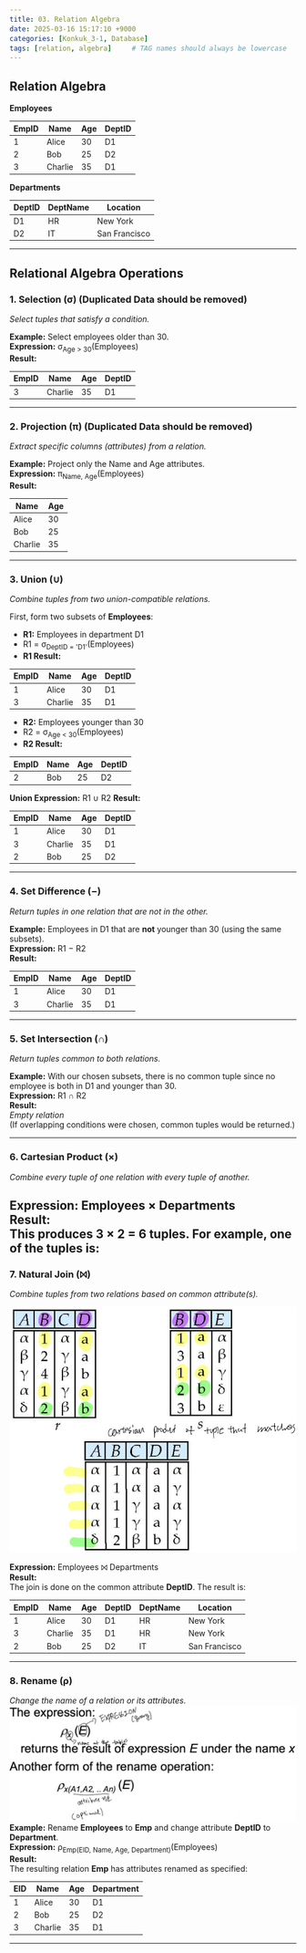 ```yaml
---
title: 03. Relation Algebra
date: 2025-03-16 15:17:10 +9000
categories: [Konkuk_3-1, Database]
tags: [relation, algebra]     # TAG names should always be lowercase
---
```

## Relation Algebra

**Employees**

| EmpID | Name    | Age | DeptID |
|-------|---------|-----|--------|
| 1     | Alice   | 30  | D1     |
| 2     | Bob     | 25  | D2     |
| 3     | Charlie | 35  | D1     |

**Departments**

| DeptID | DeptName | Location      |
|--------|----------|---------------|
| D1     | HR       | New York      |
| D2     | IT       | San Francisco |

---

## Relational Algebra Operations

### 1. Selection (σ) (Duplicated Data should be removed)
_Select tuples that satisfy a condition._

**Example:** Select employees older than 30.  
**Expression:**  σ<sub>Age > 30</sub>(Employees) <br>
**Result:**

| EmpID | Name    | Age | DeptID |
|-------|---------|-----|--------|
| 3     | Charlie | 35  | D1     |

---

### 2. Projection (π) (Duplicated Data should be removed)
_Extract specific columns (attributes) from a relation._

**Example:** Project only the Name and Age attributes.  
**Expression:**  π<sub>Name, Age</sub>(Employees) <br>
**Result:**

| Name    | Age |
|---------|-----|
| Alice   | 30  |
| Bob     | 25  |
| Charlie | 35  |

---

### 3. Union (∪)
_Combine tuples from two union-compatible relations._

First, form two subsets of **Employees**:

- **R1:** Employees in department D1  
- R1 = σ<sub>DeptID = 'D1'</sub>(Employees)
- **R1 Result:**

| EmpID | Name    | Age | DeptID |
|-------|---------|-----|--------|
| 1     | Alice   | 30  | D1     |
| 3     | Charlie | 35  | D1     |

- **R2:** Employees younger than 30  
- R2 = σ<sub>Age < 30</sub>(Employees)
- **R2 Result:**

| EmpID | Name | Age | DeptID |
|-------|------|-----|--------|
| 2     | Bob  | 25  | D2     |

**Union Expression:** R1 ∪ R2
**Result:**

| EmpID | Name    | Age | DeptID |
|-------|---------|-----|--------|
| 1     | Alice   | 30  | D1     |
| 3     | Charlie | 35  | D1     |
| 2     | Bob     | 25  | D2     |

---

### 4. Set Difference (−)
_Return tuples in one relation that are not in the other._

**Example:** Employees in D1 that are **not** younger than 30 (using the same subsets).  
**Expression:** R1 − R2 <br>
**Result:**

| EmpID | Name    | Age | DeptID |
|-------|---------|-----|--------|
| 1     | Alice   | 30  | D1     |
| 3     | Charlie | 35  | D1     |
  
-----
### 5. Set Intersection (∩)
_Return tuples common to both relations._

**Example:** With our chosen subsets, there is no common tuple since no employee is both in D1 and younger than 30.  
**Expression:**  R1 ∩ R2 <br>
**Result:**  
*Empty relation*  
(If overlapping conditions were chosen, common tuples would be returned.)

---

### 6. Cartesian Product (×)
_Combine every tuple of one relation with every tuple of another._

**Expression:**  Employees × Departments <br>
**Result:**  
This produces 3 × 2 = 6 tuples. For example, one of the tuples is:  
---

### 7. Natural Join (⨝)
_Combine tuples from two relations based on common attribute(s)._

![natural-join.png](../assets/Konkuk_3-1/Database/natural-join.png)

**Expression:** Employees ⨝ Departments <br>
**Result:**  
The join is done on the common attribute **DeptID**. The result is:

| EmpID | Name    | Age | DeptID | DeptName | Location      |
|-------|---------|-----|--------|----------|---------------|
| 1     | Alice   | 30  | D1     | HR       | New York      |
| 3     | Charlie | 35  | D1     | HR       | New York      |
| 2     | Bob     | 25  | D2     | IT       | San Francisco |

---

### 8. Rename (ρ)
_Change the name of a relation or its attributes._
![rename-operator.png](../assets/Konkuk_3-1/Database/rename-operator.png)
**Example:** Rename **Employees** to **Emp** and change attribute **DeptID** to **Department**.  
**Expression:**  ρ<sub>Emp(EID, Name, Age, Department)</sub>(Employees) <br>
**Result:**  
The resulting relation **Emp** has attributes renamed as specified:

| EID | Name    | Age | Department |
|-----|---------|-----|------------|
| 1   | Alice   | 30  | D1         |
| 2   | Bob     | 25  | D2         |
| 3   | Charlie | 35  | D1         |

---
